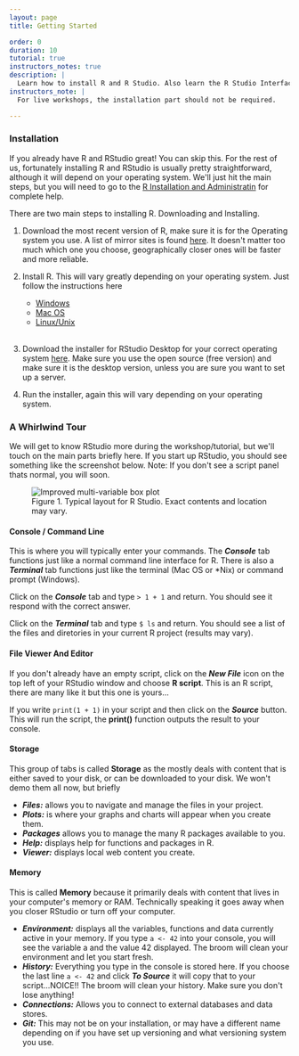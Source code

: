 ```yaml
---
layout: page
title: Getting Started

order: 0
duration: 10
tutorial: true
instructors_notes: true
description: |
  Learn how to install R and R Studio. Also learn the R Studio Interface.
instructors_note: |
  For live workshops, the installation part should not be required. 

---
```


### Installation

If you already have R and RStudio great! You can skip this. For the rest of us, 
fortunately installing R and RStudio is usually pretty straightforward, although
it will depend on your operating system. We'll just hit the main steps, but
you will need to go to the 
[R Installation and Administratin](https://cran.r-project.org/doc/manuals/r-release/R-admin.html#Obtaining-R)
for complete help.

There are two main steps to installing R. Downloading and Installing. 

1. Download the most recent version of R, make sure it is for the Operating
system you use. A list of mirror sites is found [here](https://CRAN.R-project.org/mirrors.html). 
It doesn't matter too much which one you choose, geographically closer ones 
will be faster and more reliable.

2. Install R. This will vary greatly depending on your operating system.
Just follow the instructions here

    * [Windows](https://cran.r-project.org/doc/manuals/r-release/R-admin.html#Installing-R-under-Windows)
    * [Mac OS](https://cran.r-project.org/doc/manuals/r-release/R-admin.html#Installing-R-under-macOS)
    * [Linux/Unix](https://cran.r-project.org/doc/manuals/r-release/R-admin.html#Installing-R-under-Unix_002dalikes)
    
    <br/>
3. Download the installer for RStudio Desktop for your correct operating system 
[here](https://www.rstudio.com/products/rstudio/download/#download). Make sure 
you use the open source (free version) and make sure it is the desktop version, 
unless you are sure you want to set up a server.

4. Run the installer, again this will vary depending on your operating system.


### A Whirlwind Tour

We will get to know RStudio more during the workshop/tutorial, but we'll 
touch on the main parts briefly here. If you start up RStudio, you should
see something like the screenshot below. Note: If you don't see a script 
panel thats normal, you will soon.

<div class="row fig-array">
    <div class="col col-jumbo">
        <figure>
          <img src="{{ site.baseurl }}/assets/img/getting_started/r_studio_panels.png" alt="Improved multi-variable box plot"/>
          <figcaption>Figure 1. Typical layout for R Studio. Exact contents and location may vary.</figcaption>
        </figure>
    </div>
</div>


#### Console / Command Line

This is where you will typically enter your commands. The **_Console_** tab functions just
like a normal command line interface for R. There is also a **_Terminal_** tab
functions just like the terminal (Mac OS or *Nix) or command prompt (Windows).

Click on the **_Console_** tab and type `> 1 + 1` and return. You should see
it respond with the correct answer.

Click on the **_Terminal_** tab and type `$ ls` and return. You should see a 
list of the files and diretories in your current R project (results may vary).

#### File Viewer And Editor

If you don't already have an empty script, click on the **_New File_** icon on the top 
left of your RStudio window and choose **R script**. This is an R script, there are
many like it but this one is yours...

If you write `print(1 + 1)` in your script and then click on the **_Source_** 
button. This will run the script, the **print()** function outputs the result
to your console.

#### Storage

This group of tabs is called **Storage** as the mostly deals with content that is
either saved to your disk, or can be downloaded to your disk. We won't demo
them all now, but briefly

* **_Files:_** allows you to navigate and manage the files in your project.
* **_Plots:_** is where  your graphs and charts will appear when you create them.
* **_Packages_** allows you to manage the many R packages available to you.
* **_Help:_** displays help for functions and packages in R. 
* **_Viewer:_** displays local web content you create.

#### Memory

This is called **Memory** because it primarily deals with content that lives 
in your computer's memory or RAM. Technically speaking it goes away when you closer
RStudio or turn off your computer.

* **_Environment:_** displays all the variables, functions and data currently
active in your memory. If you type `a <- 42` into your console, you will 
see the variable a and the value 42 displayed. The broom will clean your 
environment and let you start fresh.
* **_History:_** Everything you type in the console is stored here. If you choose
the last line `a <- 42` and click **_To Source_** it will copy that to your script...NOICE!!
The broom will clean your history. Make sure you don't lose anything!
* **_Connections:_** Allows you to connect to external databases and data stores.
* **_Git:_** This may not be on your installation, or may have a different name
depending on if you have set up versioning and what versioning system you use. 






